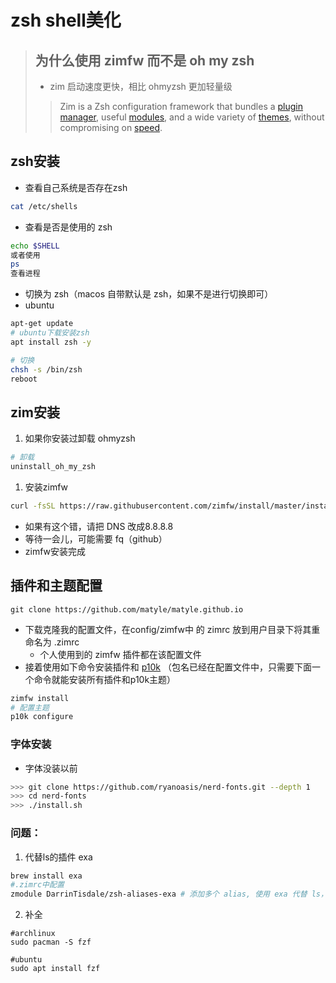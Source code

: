 # zsh shell美化

> ## 为什么使用 zimfw 而不是 oh my zsh
>
> - zim 启动速度更快，相比 ohmyzsh 更加轻量级
>
> > Zim is a Zsh configuration framework that bundles a [plugin manager](https://github.com/zimfw/zimfw#usage), useful [modules](https://zimfw.sh/docs/modules/), and a wide variety of [themes](https://zimfw.sh/docs/themes/), without compromising on [speed](https://github.com/zimfw/zimfw/wiki/Speed).



## zsh安装

- 查看自己系统是否存在zsh

```sh
cat /etc/shells
```

- 查看是否是使用的 zsh

```bash
echo $SHELL
或者使用
ps 
查看进程
```

- 切换为 zsh（macos 自带默认是 zsh，如果不是进行切换即可）
- ubuntu

```bash
apt-get update
# ubuntu下载安装zsh
apt install zsh -y

# 切换
chsh -s /bin/zsh
reboot
```

## zim安装

1. 如果你安装过卸载 ohmyzsh

```bash
# 卸载
uninstall_oh_my_zsh
```

1. 安装zimfw

```bash
curl -fsSL https://raw.githubusercontent.com/zimfw/install/master/install.zsh | zsh
```

- 如果有这个错，请把 DNS 改成8.8.8.8
- 等待一会儿，可能需要 fq（github）
- zimfw安装完成



## 插件和主题配置

```
git clone https://github.com/matyle/matyle.github.io
```

- 下载克隆我的配置文件，在config/zimfw中 的 zimrc 放到用户目录下将其重命名为 .zimrc
  - 个人使用到的 zimfw 插件都在该配置文件
- 接着使用如下命令安装插件和 [p10k](https://github.com/romkatv/powerlevel10k) （包名已经在配置文件中，只需要下面一个命令就能安装所有插件和p10k主题）

```bash
zimfw install 
# 配置主题
p10k configure
```

### 字体安装

- 字体没装以前

```bash
>>> git clone https://github.com/ryanoasis/nerd-fonts.git --depth 1
>>> cd nerd-fonts
>>> ./install.sh
```



### 问题：

1. 代替ls的插件 exa

```bash
brew install exa
#.zimrc中配置
zmodule DarrinTisdale/zsh-aliases-exa # 添加多个 alias, 使用 exa 代替 ls，要求有安装 exa
```

2. 补全

```shell
#archlinux
sudo pacman -S fzf

#ubuntu
sudo apt install fzf
```

